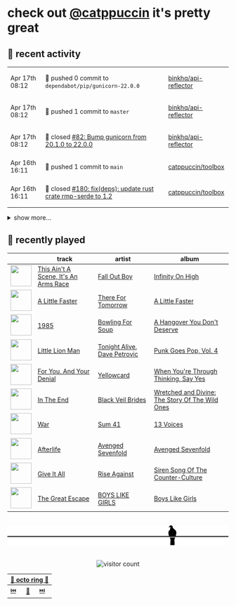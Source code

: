 # check out [@catppuccin](https://github.com/catppuccin) it's pretty great

## 📅 recent activity

<!-- SCRIPT:REPLACE:GITHUB -->
<table>
<tbody>
<tr>
<td><span title='2024-04-17T08:12:42+00:00'>Apr 17th 08:12</span></td>
<td>

🚢 pushed 0 commit to `dependabot/pip/gunicorn-22.0.0`

</td>
<td>

[binkhq/api-reflector](https://github.com/binkhq/api-reflector)

</td>
</tr>
<tr>
<td><span title='2024-04-17T08:12:40+00:00'>Apr 17th 08:12</span></td>
<td>

🚢 pushed 1 commit to `master`

</td>
<td>

[binkhq/api-reflector](https://github.com/binkhq/api-reflector)

</td>
</tr>
<tr>
<td><span title='2024-04-17T08:12:39+00:00'>Apr 17th 08:12</span></td>
<td>

🎉 closed [#82: Bump gunicorn from 20.1.0 to 22.0.0](https://github.com/binkhq/api-reflector/pull/82)

</td>
<td>

[binkhq/api-reflector](https://github.com/binkhq/api-reflector)

</td>
</tr>
<tr>
<td><span title='2024-04-16T16:11:51+00:00'>Apr 16th 16:11</span></td>
<td>

🚢 pushed 1 commit to `main`

</td>
<td>

[catppuccin/toolbox](https://github.com/catppuccin/toolbox)

</td>
</tr>
<tr>
<td><span title='2024-04-16T16:11:50+00:00'>Apr 16th 16:11</span></td>
<td>

🎉 closed [#180: fix(deps): update rust crate rmp-serde to 1.2](https://github.com/catppuccin/toolbox/pull/180)

</td>
<td>

[catppuccin/toolbox](https://github.com/catppuccin/toolbox)

</td>
</tr>
</tbody>
</table>

<details>
<summary>show more...</summary>
<table>
<tbody>
<tr>
<td><span title='2024-04-15T12:56:21+00:00'>Apr 15th 12:56</span></td>
<td>

🔍 reviewed [#5: Run as a Kubernetes Deployment, instead of CronJob](https://github.com/cpressland/rq-autoscaler/pull/5)

</td>
<td>

[cpressland/rq-autoscaler](https://github.com/cpressland/rq-autoscaler)

</td>
</tr>
<tr>
<td><span title='2024-04-15T08:18:40+00:00'>Apr 15th 08:18</span></td>
<td>

🚢 pushed 1 commit to `master`

</td>
<td>

[binkhq/api-reflector](https://github.com/binkhq/api-reflector)

</td>
</tr>
<tr>
<td><span title='2024-04-15T08:18:40+00:00'>Apr 15th 08:18</span></td>
<td>

🎉 closed [#81: Bump idna from 3.4 to 3.7](https://github.com/binkhq/api-reflector/pull/81)

</td>
<td>

[binkhq/api-reflector](https://github.com/binkhq/api-reflector)

</td>
</tr>
<tr>
<td><span title='2024-04-14T14:00:27+00:00'>Apr 14th 14:00</span></td>
<td>

🚀 opened [#11: fix(vscode): only replace node link if it exists](https://github.com/LGUG2Z/nixos-wsl-starter/pull/11)

</td>
<td>

[LGUG2Z/nixos-wsl-starter](https://github.com/LGUG2Z/nixos-wsl-starter)

</td>
</tr>
<tr>
<td><span title='2024-04-14T13:53:01+00:00'>Apr 14th 13:53</span></td>
<td>

🚢 pushed 1 commit to `patch-1`

</td>
<td>

[backwardspy/nixos-wsl-starter](https://github.com/backwardspy/nixos-wsl-starter)

</td>
</tr>
<tr>
<td><span title='2024-04-13T09:40:52+00:00'>Apr 13th 09:40</span></td>
<td>

⭐ starred a repository

</td>
<td>

[itsmattkc/dotnet9x](https://github.com/itsmattkc/dotnet9x)

</td>
</tr>
<tr>
<td><span title='2024-04-12T15:37:20+00:00'>Apr 12th 15:37</span></td>
<td>

⭐ starred a repository

</td>
<td>

[isabelroses/izrss](https://github.com/isabelroses/izrss)

</td>
</tr>
<tr>
<td><span title='2024-04-12T07:55:57+00:00'>Apr 12th 07:55</span></td>
<td>

💬 commented on [#9: Introduce Whiskers to the template](https://github.com/catppuccin/template/pull/9)

</td>
<td>

[catppuccin/template](https://github.com/catppuccin/template)

</td>
</tr>
<tr>
<td><span title='2024-04-11T22:28:18+00:00'>Apr 11th 22:28</span></td>
<td>

⭐ starred a repository

</td>
<td>

[ineffyble/genders.wtf](https://github.com/ineffyble/genders.wtf)

</td>
</tr>
<tr>
<td><span title='2024-04-11T09:01:32+00:00'>Apr 11th 09:01</span></td>
<td>

💬 commented on [#147: feat(catwalk): use ril with pure rust webp feature](https://github.com/catppuccin/toolbox/pull/147)

</td>
<td>

[catppuccin/toolbox](https://github.com/catppuccin/toolbox)

</td>
</tr>
<tr>
<td><span title='2024-04-10T20:45:21+00:00'>Apr 10th 20:45</span></td>
<td>

💬 commented on [#179: support alternative template file encodings](https://github.com/catppuccin/toolbox/pull/179)

</td>
<td>

[catppuccin/toolbox](https://github.com/catppuccin/toolbox)

</td>
</tr>
<tr>
<td><span title='2024-04-10T20:32:02+00:00'>Apr 10th 20:32</span></td>
<td>

💬 commented on [#179: support alternative template file encodings](https://github.com/catppuccin/toolbox/pull/179)

</td>
<td>

[catppuccin/toolbox](https://github.com/catppuccin/toolbox)

</td>
</tr>
<tr>
<td><span title='2024-04-10T20:19:38+00:00'>Apr 10th 20:19</span></td>
<td>

🚀 opened [#179: feat(whiskers): support alternative template file encodings](https://github.com/catppuccin/toolbox/pull/179)

</td>
<td>

[catppuccin/toolbox](https://github.com/catppuccin/toolbox)

</td>
</tr>
</tbody>
</table>
</details>
<!-- SCRIPT:REPLACE:GITHUB -->

## 🎵 recently played

<!-- SCRIPT:REPLACE:SPOTIFY -->
| | track | artist | album |
| - | - | - | - |
| <img src="https://i.scdn.co/image/ab67616d00004851da071ae7564949fbbfc6904d" width="48" height="48"> | [This Ain't A Scene, It's An Arms Race](https://open.spotify.com/track/1oagRT7LfpVlNJN6FSZDGp) | [Fall Out Boy](https://open.spotify.com/artist/4UXqAaa6dQYAk18Lv7PEgX) | [Infinity On High](https://open.spotify.com/track/1oagRT7LfpVlNJN6FSZDGp) |
| <img src="https://i.scdn.co/image/ab67616d000048514e4c1b9ccbdc7e62b573073c" width="48" height="48"> | [A Little Faster](https://open.spotify.com/track/0YwqJeTUyviMJw70jRt9ET) | [There For Tomorrow](https://open.spotify.com/artist/0lYXa6aa87Tz8Jzv1nW4HM) | [A Little Faster](https://open.spotify.com/track/0YwqJeTUyviMJw70jRt9ET) |
| <img src="https://i.scdn.co/image/ab67616d00004851f9b3ece3271d3a5fa73d3759" width="48" height="48"> | [1985](https://open.spotify.com/track/5oQcOu1omDykbIPSdSQQNJ) | [Bowling For Soup](https://open.spotify.com/artist/5ND0mGcL9SKSjWIjPd0xIb) | [A Hangover You Don't Deserve](https://open.spotify.com/track/5oQcOu1omDykbIPSdSQQNJ) |
| <img src="https://i.scdn.co/image/ab67616d000048514978eed9f147170024b9a65b" width="48" height="48"> | [Little Lion Man](https://open.spotify.com/track/6oyJip5XQHRqcsy6hOTqw3) | [Tonight Alive](https://open.spotify.com/artist/5pjCYG6hPLBO3y4swxu3dh), [Dave Petrovic](https://open.spotify.com/artist/3jqy0lRa0e09KPyUhMELsC) | [Punk Goes Pop, Vol. 4](https://open.spotify.com/track/6oyJip5XQHRqcsy6hOTqw3) |
| <img src="https://i.scdn.co/image/ab67616d00004851283177f0bb90830a72303227" width="48" height="48"> | [For You, And Your Denial](https://open.spotify.com/track/79t5XYhIMyZPOVyKVSJxM2) | [Yellowcard](https://open.spotify.com/artist/3zxKH0qp3nBCuPZCZT5Vaf) | [When You're Through Thinking, Say Yes](https://open.spotify.com/track/79t5XYhIMyZPOVyKVSJxM2) |
| <img src="https://i.scdn.co/image/ab67616d000048519ccc759e39a5e5fc86101972" width="48" height="48"> | [In The End](https://open.spotify.com/track/1RTYixE1DD3g3upEpmCJpa) | [Black Veil Brides](https://open.spotify.com/artist/6O7MpKrY91vlCd4Osi6XKs) | [Wretched and Divine: The Story Of The Wild Ones](https://open.spotify.com/track/1RTYixE1DD3g3upEpmCJpa) |
| <img src="https://i.scdn.co/image/ab67616d00004851f206fb78ea18c379191dba77" width="48" height="48"> | [War](https://open.spotify.com/track/23Vf9hNoBN8AacpUUHbiRy) | [Sum 41](https://open.spotify.com/artist/0qT79UgT5tY4yudH9VfsdT) | [13 Voices](https://open.spotify.com/track/23Vf9hNoBN8AacpUUHbiRy) |
| <img src="https://i.scdn.co/image/ab67616d0000485133c52ca8309741c6999ca742" width="48" height="48"> | [Afterlife](https://open.spotify.com/track/7zAt4tdL44D3VuzsvM0N8n) | [Avenged Sevenfold](https://open.spotify.com/artist/0nmQIMXWTXfhgOBdNzhGOs) | [Avenged Sevenfold](https://open.spotify.com/track/7zAt4tdL44D3VuzsvM0N8n) |
| <img src="https://i.scdn.co/image/ab67616d000048511107b18eac8c7824908069cd" width="48" height="48"> | [Give It All](https://open.spotify.com/track/5O6SumCYk8Ug81UbfXAPJC) | [Rise Against](https://open.spotify.com/artist/6Wr3hh341P84m3EI8qdn9O) | [Siren Song Of The Counter-Culture](https://open.spotify.com/track/5O6SumCYk8Ug81UbfXAPJC) |
| <img src="https://i.scdn.co/image/ab67616d00004851fca75f1115b6e97579fc7ae4" width="48" height="48"> | [The Great Escape](https://open.spotify.com/track/4j2Z0fivH9kDUhqG69Z3Aa) | [BOYS LIKE GIRLS](https://open.spotify.com/artist/0vWCyXMrrvMlCcepuOJaGI) | [Boys Like Girls](https://open.spotify.com/track/4j2Z0fivH9kDUhqG69Z3Aa) |

<!-- SCRIPT:REPLACE:SPOTIFY -->

<br>

<div align="center">

<picture>
    <source media="(prefers-color-scheme: light)" srcset="assets/pigeon-light.svg">
    <source media="(prefers-color-scheme: dark)" srcset="assets/pigeon-dark.svg">
    <img alt="pigeon sitting on a wire" src="assets/pigeon-light.svg">
</picture>

<br>
<br>

![visitor count](https://profile-counter.glitch.me/backwardspy/count.svg)

<table>
    <thead>
        <th colspan="3"><a href="https://octo-ring.com">🐙 octo ring 🐙</a></th>
    </thead>
    <tbody>
        <td><a href="https://octo-ring.com/p/backwardspy/prev">⏮️</a></td>
        <td><a href="https://octo-ring.com/p/backwardspy/random">🔀</a></td>
        <td><a href="https://octo-ring.com/p/backwardspy/next">⏭️</a></td>
    </tbody>
</table>

</div>
